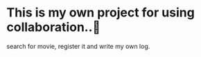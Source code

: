 # This is my own project for using collaboration..🚀
search for movie, register it and write my own log.
